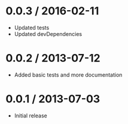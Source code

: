 0.0.3 / 2016-02-11
==================

  * Updated tests
  * Updated devDependencies

0.0.2 / 2013-07-12
==================

  * Added basic tests and more documentation


0.0.1 / 2013-07-03
==================

  * Initial release
